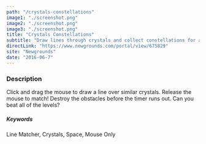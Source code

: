 ```yaml
---
path: "/crystals-constellations"
image1: "./screenshot.png"
image2: "./screenshot.png"
image3: "./screenshot.png"
title: "Crystals Constellations"
subtitle: "Draw lines through crystals and collect constellations for a cool challenge in this different kind of match 3 game!"
directLink: "https://www.newgrounds.com/portal/view/675829"
site: "Newgrounds"
date: "2016-06-7"
---
```


### Description
Click and drag the mouse to draw a line over similar crystals. Release the mouse to match! Destroy the obstacles before the timer runs out. Can you beat all of the levels?

##### Keywords

Line Matcher, Crystals, Space, Mouse Only
